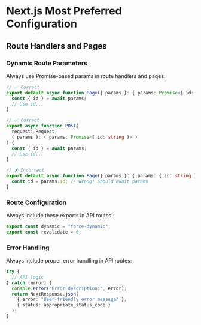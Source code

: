# Next.js Most Preferred Configuration

## Route Handlers and Pages

### Dynamic Route Parameters
Always use Promise-based params in route handlers and pages:

```typescript
// ✅ Correct
export default async function Page({ params }: { params: Promise<{ id: string }> }) {
  const { id } = await params;
  // Use id...
}

// ✅ Correct
export async function POST(
  request: Request,
  { params }: { params: Promise<{ id: string }> }
) {
  const { id } = await params;
  // Use id...
}

// ❌ Incorrect
export default async function Page({ params }: { params: { id: string } }) {
  const id = params.id; // Wrong! Should await params
}
```

### Route Configuration
Always include these exports in API routes:
```typescript
export const dynamic = "force-dynamic";
export const revalidate = 0;
```

### Error Handling
Always include proper error handling in API routes:
```typescript
try {
  // API logic
} catch (error) {
  console.error("Error description:", error);
  return NextResponse.json(
    { error: "User-friendly error message" },
    { status: appropriate_status_code }
  );
} 